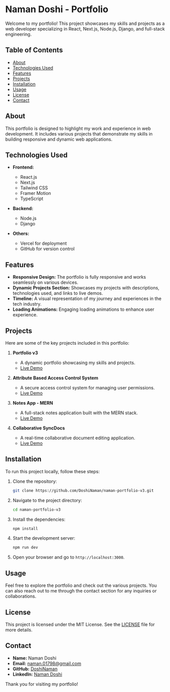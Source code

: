# Naman Doshi - Portfolio

Welcome to my portfolio! This project showcases my skills and projects as a web developer specializing in React, Next.js, Node.js, Django, and full-stack engineering.

## Table of Contents

- [About](#about)
- [Technologies Used](#technologies-used)
- [Features](#features)
- [Projects](#projects)
- [Installation](#installation)
- [Usage](#usage)
- [License](#license)
- [Contact](#contact)

## About

This portfolio is designed to highlight my work and experience in web development. It includes various projects that demonstrate my skills in building responsive and dynamic web applications.

## Technologies Used

- **Frontend:**
  - React.js
  - Next.js
  - Tailwind CSS
  - Framer Motion
  - TypeScript

- **Backend:**
  - Node.js
  - Django

- **Others:**
  - Vercel for deployment
  - GitHub for version control

## Features

- **Responsive Design:** The portfolio is fully responsive and works seamlessly on various devices.
- **Dynamic Projects Section:** Showcases my projects with descriptions, technologies used, and links to live demos.
- **Timeline:** A visual representation of my journey and experiences in the tech industry.
- **Loading Animations:** Engaging loading animations to enhance user experience.

## Projects

Here are some of the key projects included in this portfolio:

1. **Portfolio v3**
   - A dynamic portfolio showcasing my skills and projects.
   - [Live Demo](https://naman-doshi.vercel.app)

2. **Attribute Based Access Control System**
   - A secure access control system for managing user permissions.
   - [Live Demo](https://abac-demo.vercel.app/)

3. **Notes App - MERN**
   - A full-stack notes application built with the MERN stack.
   - [Live Demo](https://mern-notes-naman.vercel.app/)

4. **Collaborative SyncDocs**
   - A real-time collaborative document editing application.
   - [Live Demo](https://sync-docs-naman.vercel.app/)

## Installation

To run this project locally, follow these steps:

1. Clone the repository:
   ```bash
   git clone https://github.com/DoshiNaman/naman-portfolio-v3.git
   ```

2. Navigate to the project directory:
   ```bash
   cd naman-portfolio-v3
   ```

3. Install the dependencies:
   ```bash
   npm install
   ```

4. Start the development server:
   ```bash
   npm run dev
   ```

5. Open your browser and go to `http://localhost:3000`.

## Usage

Feel free to explore the portfolio and check out the various projects. You can also reach out to me through the contact section for any inquiries or collaborations.

## License

This project is licensed under the MIT License. See the [LICENSE](LICENSE) file for more details.

## Contact

- **Name:** Naman Doshi
- **Email:** [naman.01798@gmail.com](mailto:naman.01798@gmail.com)
- **GitHub:** [DoshiNaman](https://github.com/DoshiNaman)
- **LinkedIn:** [Naman Doshi](https://www.linkedin.com/in/naman-doshi-007/)

Thank you for visiting my portfolio!
